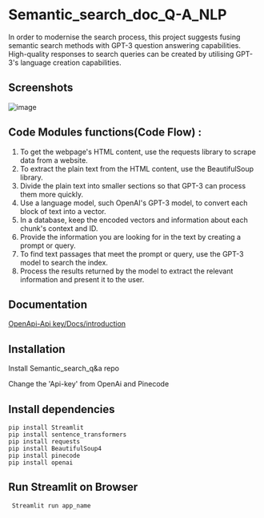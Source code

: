 
# Semantic_search_doc_Q-A_NLP
In order to modernise the search process, this project suggests fusing semantic search methods with GPT-3 question answering capabilities. High-quality responses to search queries can be created by utilising GPT-3's language creation capabilities.


## Screenshots

![image](https://user-images.githubusercontent.com/94490443/221265095-dc37bb92-2c1f-4517-9558-6388b1d1ca30.png)



## Code Modules functions(Code Flow) :
1.	To get the webpage's HTML content, use the requests library to scrape data from a website.
2.	To extract the plain text from the HTML content, use the BeautifulSoup library.
3.	Divide the plain text into smaller sections so that GPT-3 can process them more quickly.
4.	Use a language model, such OpenAI's GPT-3 model, to convert each block of text into a vector.
5.	In a database, keep the encoded vectors and information about each chunk's context and ID.
6.	Provide the information you are looking for in the text by creating a prompt or query.
7.	To find text passages that meet the prompt or query, use the GPT-3 model to search the index.
8.	Process the results returned by the model to extract the relevant information and present it to the user.

## Documentation

[OpenApi-Api key/Docs/introduction](https://platform.openai.com/docs/introduction)




## Installation

Install Semantic_search_q&a repo

Change the 'Api-key' from OpenAi and Pinecode  

## Install dependencies
   ```
   pip install Streamlit
   pip install sentence_transformers
   pip install requests
   pip install BeautifulSoup4
   pip install pinecode
   pip install openai 
```


## Run Streamlit on Browser
```bash
 Streamlit run app_name  
```

    
